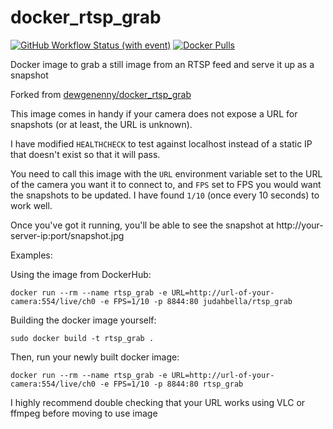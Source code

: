 # docker_rtsp_grab
[![GitHub Workflow Status (with event)](https://img.shields.io/github/actions/workflow/status/JudahBella/docker_rtsp_grab/docker-image.yml?logo=github)](https://github.com/JudahBella/docker_rtsp_grab/actions/workflows/docker-image.yml)
[![Docker Pulls](https://img.shields.io/docker/pulls/judahbella/rtsp_grab?logo=docker&label=pulls)](https://hub.docker.com/r/judahbella/rtsp_grab)

Docker image to grab a still image from an RTSP feed and serve it up as a snapshot

Forked from [dewgenenny/docker_rtsp_grab](https://github.com/dewgenenny/docker_rtsp_grab)

This image comes in handy if your camera does not expose a URL for snapshots (or at least, the URL is unknown).

I have modified `HEALTHCHECK` to test against localhost instead of a static IP that doesn't exist so that it will pass.

You need to call this image with the `URL` environment variable set to the URL of the camera you want it to connect to, and `FPS` set to FPS you would want the snapshots to be updated. I have found `1/10` (once every 10 seconds) to work well.

Once you've got it running, you'll be able to see the snapshot at http://your-server-ip:port/snapshot.jpg

Examples:

Using the image from DockerHub:

```
docker run --rm --name rtsp_grab -e URL=http://url-of-your-camera:554/live/ch0 -e FPS=1/10 -p 8844:80 judahbella/rtsp_grab
```

Building the docker image yourself:

```
sudo docker build -t rtsp_grab .
```

Then, run your newly built docker image:

```
docker run --rm --name rtsp_grab -e URL=http://url-of-your-camera:554/live/ch0 -e FPS=1/10 -p 8844:80 rtsp_grab  
```

I highly recommend double checking that your URL works using VLC or ffmpeg before moving to use image
